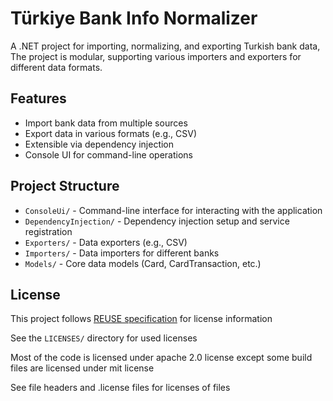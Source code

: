# Türkiye Bank Info Normalizer

A .NET project for importing, normalizing, and exporting Turkish bank data, The 
project is modular, supporting various importers and exporters for different data formats.

## Features
- Import bank data from multiple sources
- Export data in various formats (e.g., CSV)
- Extensible via dependency injection
- Console UI for command-line operations

## Project Structure
- `ConsoleUi/` - Command-line interface for interacting with the application
- `DependencyInjection/` - Dependency injection setup and service registration
- `Exporters/` - Data exporters (e.g., CSV)
- `Importers/` - Data importers for different banks
- `Models/` - Core data models (Card, CardTransaction, etc.)

## License
This project follows [REUSE specification](https://reuse.software/)
for license information

See the `LICENSES/` directory for used licenses

Most of the code is licensed under apache 2.0 license except some build files are licensed under mit license

See file headers and .license files for licenses of files

